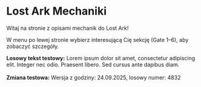 # Lost Ark Mechaniki

Witaj na stronie z opisami mechanik do Lost Ark!

W menu po lewej stronie wybierz interesującą Cię sekcję (Gate 1–6), aby zobaczyć szczegóły.

**Losowy tekst testowy:**
Lorem ipsum dolor sit amet, consectetur adipiscing elit. Integer nec odio. Praesent libero. Sed cursus ante dapibus diam.
<br><br>
**Zmiana testowa:**
Wersja z godziny: 24.09.2025, losowy numer: 4832